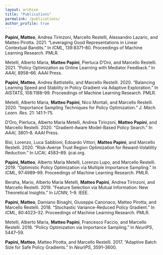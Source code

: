```yaml
---
layout: archive
title: "Publications"
permalink: /publications/
author_profile: true
---
```

**Papini, Matteo**, Andrea Tirinzoni, Marcello Restelli, Alessandro
Lazaric, and Matteo Pirotta. 2021. “Leveraging Good Representations in
Linear Contextual Bandits.” In *ICML*, 139:8371–80. Proceedings of
Machine Learning Research. PMLR.

Metelli, Alberto Maria, **Matteo Papini**, Pierluca D’Oro, and Marcello
Restelli. 2021. “Policy Optimization as Online Learning with Mediator
Feedback.” In *AAAI*, 8958–66. AAAI Press.

**Papini, Matteo**, Andrea Battistello, and Marcello Restelli. 2020.
“Balancing Learning Speed and Stability in Policy Gradient via Adaptive
Exploration.” In *AISTATS*, 108:1188–99. Proceedings of Machine Learning
Research. PMLR.

Metelli, Alberto Maria, **Matteo Papini**, Nico Montali, and Marcello
Restelli. 2020. “Importance Sampling Techniques for Policy
Optimization.” *J. Mach. Learn. Res.* 21: 141:1–75.

D’Oro, Pierluca, Alberto Maria Metelli, Andrea Tirinzoni,
**Matteo Papini**, and Marcello Restelli. 2020. “Gradient-Aware
Model-Based Policy Search.” In *AAAI*, 3801–8. AAAI Press.

Bisi, Lorenzo, Luca Sabbioni, Edoardo Vittori, **Matteo Papini**, and
Marcello Restelli. 2020. “Risk-Averse Trust Region Optimization for
Reward-Volatility Reduction.” In *IJCAI*, 4583–89. ijcai.org.

**Papini, Matteo**, Alberto Maria Metelli, Lorenzo Lupo, and Marcello
Restelli. 2019. “Optimistic Policy Optimization via Multiple Importance
Sampling.” In *ICML*, 97:4989–99. Proceedings of Machine Learning
Research. PMLR.

Beraha, Mario, Alberto Maria Metelli, **Matteo Papini**, Andrea
Tirinzoni, and Marcello Restelli. 2019. “Feature Selection via Mutual
Information: New Theoretical Insights.” In *IJCNN*, 1–9. IEEE.

**Papini, Matteo**, Damiano Binaghi, Giuseppe Canonaco, Matteo Pirotta,
and Marcello Restelli. 2018. “Stochastic Variance-Reduced Policy
Gradient.” In *ICML*, 80:4023–32. Proceedings of Machine Learning
Research. PMLR.

Metelli, Alberto Maria, **Matteo Papini**, Francesco Faccio, and
Marcello Restelli. 2018. “Policy Optimization via Importance Sampling.”
In *NeurIPS*, 5447–59.

**Papini, Matteo**, Matteo Pirotta, and Marcello Restelli. 2017.
“Adaptive Batch Size for Safe Policy Gradients.” In *NeurIPS*,
3591–3600.
